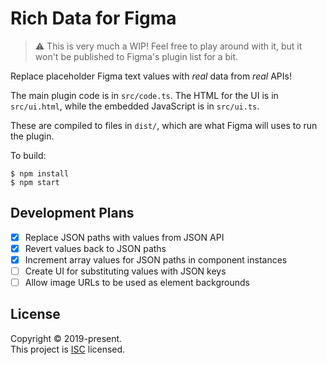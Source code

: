 # Rich Data for Figma

> ⚠️ This is very much a WIP! Feel free to play around with it, but it won't be published to Figma's plugin list for a bit.

Replace placeholder Figma text values with _real_ data from _real_ APIs!

The main plugin code is in `src/code.ts`. The HTML for the UI is in
`src/ui.html`, while the embedded JavaScript is in `src/ui.ts`.

These are compiled to files in `dist/`, which are what Figma will uses to run
the plugin.

To build:

    $ npm install
    $ npm start

## Development Plans

- [x] Replace JSON paths with values from JSON API
- [x] Revert values back to JSON paths
- [x] Increment array values for JSON paths in component instances
- [ ] Create UI for substituting values with JSON keys
- [ ] Allow image URLs to be used as element backgrounds

## License

Copyright © 2019-present.<br>
This project is [ISC](./LICENSE) licensed.
